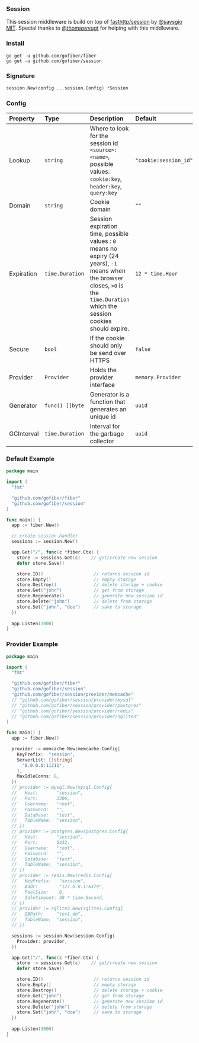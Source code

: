 ### Session
This session middleware is build on top of [fasthttp/session](https://github.com/fasthttp/session) by [@savsgio](https://github.com/savsgio) [MIT](https://github.com/fasthttp/session/blob/master/LICENSE).
Special thanks to [@thomasvvugt](https://github.com/thomasvvugt) for helping with this middleware.

### Install
```
go get -u github.com/gofiber/fiber
go get -u github.com/gofiber/session
```

### Signature
```go
session.New(config ...session.Config) *Session
```

### Config
| Property | Type | Description | Default |
| :--- | :--- | :--- | :--- |
| Lookup | `string` | Where to look for the session id `<source>:<name>`, possible values: `cookie:key`, `header:key`, `query:key` | `"cookie:session_id"` |
| Domain | `string` | Cookie domain | `""` |
| Expiration | `time.Duration` | Session expiration time, possible values : `0` means no expiry (24 years), `-1` means when the browser closes, `>0` is the `time.Duration` which the session cookies should expire. | `12 * time.Hour` |
| Secure | `bool` | If the cookie should only be send over HTTPS | `false` |
| Provider | `Provider` | Holds the provider interface | `memory.Provider` |
| Generator | `func() []byte` | Generator is a function that generates an unique id | `uuid` |
| GCInterval | `time.Duration` | Interval for the garbage collector | `uuid` |

### Default Example
```go
package main

import (
  "fmt"

  "github.com/gofiber/fiber"
  "github.com/gofiber/session"
)

func main() {
  app := fiber.New()

  // create session handler
  sessions := session.New()

  app.Get("/", func(c *fiber.Ctx) {
    store := sessions.Get(c)    // get/create new session
    defer store.Save()

    store.ID()                   // returns session id
    store.Empty()                // empty storage
    store.Destroy()              // delete storage + cookie
    store.Get("john")            // get from storage
    store.Regenerate()           // generate new session id
    store.Delete("john")         // delete from storage
    store.Set("john", "doe")     // save to storage
  })
  
  app.Listen(3000)
}
```

### Provider Example
```go
package main

import (
  "fmt"

  "github.com/gofiber/fiber"
  "github.com/gofiber/session"
  "github.com/gofiber/session/provider/memcache"
  // "github.com/gofiber/session/provider/mysql"
  // "github.com/gofiber/session/provider/postgres"
  // "github.com/gofiber/session/provider/redis"
  // "github.com/gofiber/session/provider/sqlite3"
)

func main() {
  app := fiber.New()

  provider := memcache.New(memcache.Config{
    KeyPrefix:  "session",
    ServerList: []string{
      "0.0.0.0:11211",
    },
    MaxIdleConns: 8,
  })
  // provider := mysql.New(mysql.Config{
  //   Host:       "session",
  //   Port:       3306,
  //   Username:   "root",
  //   Password:   "",
  //   Database:   "test",
  //   TableName:  "session",
  // })
  // provider := postgres.New(postgres.Config{
  //   Host:       "session",
  //   Port:       5432,
  //   Username:   "root",
  //   Password:   "",
  //   Database:   "test",
  //   TableName:  "session",
  // })
  // provider := redis.New(redis.Config{
  //   KeyPrefix:   "session",
  //   Addr:        "127.0.0.1:6379",
  //   PoolSize:    8,
  //   IdleTimeout: 30 * time.Second,
  // })
  // provider := sqlite3.New(sqlite3.Config{
  //   DBPath:     "test.db",
  //   TableName:  "session",
  // })

  sessions := session.New(session.Config{
    Provider: provider,
  })

  app.Get("/", func(c *fiber.Ctx) {
    store := sessions.Get(c)    // get/create new session
    defer store.Save()

    store.ID()                   // returns session id
    store.Empty()                // empty storage
    store.Destroy()              // delete storage + cookie
    store.Get("john")            // get from storage
    store.Regenerate()           // generate new session id
    store.Delete("john")         // delete from storage
    store.Set("john", "doe")     // save to storage
  })
  
  app.Listen(3000)
}
```